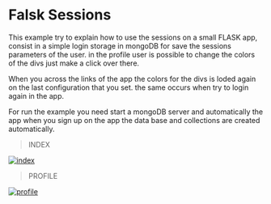 # Falsk Sessions

This example try to explain how to use the sessions on a small FLASK app, consist in a simple login storage in mongoDB for save the sessions parameters of the user. in the profile user is possible to change the colors of the divs just make a click over there.

When you across the links of the app the colors for the divs is loded again on the last configuration that you set. the same occurs when try to login again in the app.

For run the example you need start a mongoDB server and automatically the app when you sign up on the app the data base and collections are created automatically.

> INDEX

<a href="https://ibb.co/hBdqEn"><img src="https://preview.ibb.co/eUbcun/index.jpg" alt="index" border="0"></a>

> PROFILE

<a href="https://ibb.co/bVMAEn"><img src="https://preview.ibb.co/kOmcun/profile.jpg" alt="profile" border="0"></a>
